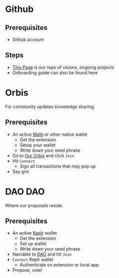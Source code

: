 # Github
## Prerequisites
- Github account
## Steps
- [This Page](https://github.com/Plurigrid/knowledge) is our repo of visions, ongoing projects
- Onboarding guide can also be found here

# Orbis
For community updates knowledge sharing.
## Prerequisites
- An active [Math](https://mathwallet.org/en-us/) or other native wallet
	- Get the extension
	- Setup your wallet
	- Write down your seed phrase
- Go to [Our Orbis](https://orbis.club/group/kjzl6cwe1jw147c8blur8rcamv0woxmtmtvuncn8k7wym8oj2k4q3a8lnxezzn6) and click `Join`
- Hit `Connect` 
	- Sign all transactions that may pop up
- Say gm!

# DAO DAO
Where our proposals reside.
## Prerequisites 
- An active [Keplr](https://www.keplr.app/) wallet
	- Get the extension
	- Set up wallet
	- Write down your seed phrase
- Navidate to [DAO](https://daodao.zone/dao/juno1z3zqgz7t0hcu2fx4wusuyjq0gc2m33la8l64saunfz7vmqwa2d5sz6jnep)  and hit `Join`
- `Connect` Keplr wallet
	- Authenticate on extension or local app
- Propose, vote!